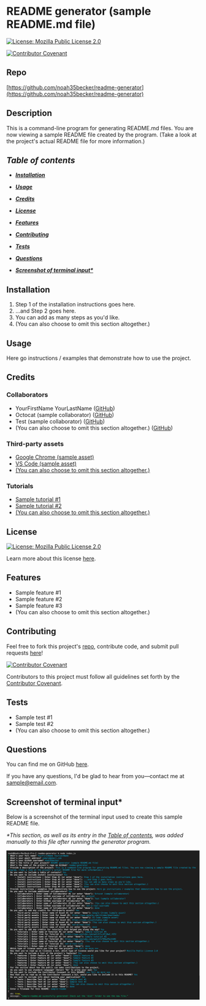 # README generator (sample README.md file)
[![License: Mozilla Public License 2.0](https://img.shields.io/badge/License-Mozilla%20Public%20License%202.0-informational.svg)](https://choosealicense.com/licenses/mpl-2.0)

[![Contributor Covenant](https://img.shields.io/badge/Contributor%20Covenant-2.1-4baaaa.svg)](https://www.contributor-covenant.org/version/2/1/code_of_conduct/)
    

## Repo
[https://github.com/noah35becker/readme-generator](https://github.com/noah35becker/readme-generator)


## Description
This is a command-line program for generating README.md files. You are now viewing a sample README file created by the program. (Take a look at the project's actual README file for more information.)


<i><b>
## Table of contents
- [Installation](#installation)
- [Usage](#usage)
- [Credits](#credits)
- [License](#license)

- [Features](#features)
- [Contributing](#contributing)
- [Tests](#tests)

- [Questions](#questions)
- [Screenshot of terminal input*](#screenshot-of-terminal-input)
</i></b>


## Installation
1. Step 1 of the installation instructions goes here.
2. ...and Step 2 goes here.
3. You can add as many steps as you'd like.
4. (You can also choose to omit this section altogether.)


## Usage
Here go instructions / examples that demonstrate how to use the project.


## Credits

### Collaborators
- YourFirstName YourLastName ([GitHub](https://github.com/noah35becker))
- Octocat (sample collaborator) ([GitHub](https://github.com/octocat))
- Test (sample collaborator) ([GitHub](https://github.com/test))
- (You can also choose to omit this section altogether.) ([GitHub](https://github.com/not-a-real-username))

### Third-party assets
- [Google Chrome (sample asset)](https://www.google.com/chrome/downloads/)
- [VS Code (sample asset)](https://code.visualstudio.com/)
- [(You can also choose to omit this section altogether.)](not-a-real-link)

### Tutorials
- [Sample tutorial #1](https://www.youtube.com/watch?v=HIj8wU_rGIU)
- [Sample tutorial #2](https://www.youtube.com/watch?v=5HaJPpihkBI)
- [(You can also choose to omit this section altogether.)](not-a-real-link)


## License

[![License: Mozilla Public License 2.0](https://img.shields.io/badge/License-Mozilla%20Public%20License%202.0-informational.svg)](https://choosealicense.com/licenses/mpl-2.0)

Learn more about this license [here](https://choosealicense.com/licenses/mpl-2.0).



## Features
- Sample feature #1
- Sample feature #2
- Sample feature #3
- (You can also choose to omit this section altogether.)


## Contributing
Feel free to fork this project's [repo](https://github.com/noah35becker/readme-generator), contribute code, and submit pull requests [here](https://github.com/noah35becker/readme-generator/pulls)!

[![Contributor Covenant](https://img.shields.io/badge/Contributor%20Covenant-2.1-4baaaa.svg)](https://www.contributor-covenant.org/version/2/1/code_of_conduct/)

Contributors to this project must follow all guidelines set forth by the [Contributor Covenant](https://www.contributor-covenant.org/version/2/1/code_of_conduct/).



## Tests
- Sample test #1
- Sample test #2
- (You can also choose to omit this section altogether.)


## Questions
You can find me on GitHub [here](https://github.com/noah35becker).

If you have any questions, I'd be glad to hear from you—contact me at [sample@email.com](mailto:sample@email.com).


## Screenshot of terminal input*
Below is a screenshot of the terminal input used to create this sample README file.

<i>*This section, as well as its entry in the [Table of contents](#table-of-contents), was added manually to this file after running the generator program.</i>

![Screenshot of terminal input](./assets/images/sample-readme-terminal-input.png)